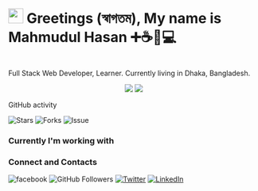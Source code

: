 <h1><img src="https://emojis.slackmojis.com/emojis/images/1471045852/842/hi.gif?1471045852" width="30"/> Greetings (স্বাগতম), My name is <b>Mahmudul Hasan</b> ➕☕🏸💻 </h1>

</br>Full Stack Web Developer, Learner. Currently living in Dhaka, Bangladesh. <img src="https://image.flaticon.com/icons/svg/197/197509.svg" width="13"/></p>

<p align="center">
  <img src="https://github-readme-stats.vercel.app/api?username=mhasanmeet&show_icons=true&theme=vue-dark" />
  <img align="" src="https://github-readme-stats.vercel.app/api/top-langs/?username=mhasanmeet&layout=compact&theme=radical" />
</p>
<p align="center">

<p>GitHub activity</p>
<p> 
  <img alt="Stars" src="https://img.shields.io/github/stars/mhasanmeet/mhasanmeet" />
  <img alt="Forks" src="https://img.shields.io/github/forks/mhasanmeet/mhasanmeet" />
  <img alt="Issue" src="https://img.shields.io/github/forks/mhasanmeet/mhasanmeet" />
  <img alt="" src="" /> 
</p>

</p>
<h3>Currently I'm working with</h3>

<h3>Connect and Contacts</h3>
<p>
<img alt="facebook" src="https://img.shields.io/twitter/url?color=blue&label=Facebook&logo=%233b5998&style=plastic&url=mhasanmeet" /> 
<img alt="GitHub Followers" src="https://img.shields.io/github/followers/mhasanmeet?color=%23fff&label=GitHub%20Followers&logo=GitHub&style=plastic" />
<a href="https://twitter.com/mhasanmeet" target="_blank"><img alt="Twitter" src="https://img.shields.io/badge/twitter-%231DA1F2.svg?&style=for-the-badge&logo=twitter&logoColor=white" /></a> 
<a href="https://www.linkedin.com/in/mhasanmeet" target="_blank"><img alt="LinkedIn" src="https://img.shields.io/badge/linkedin-%230077B5.svg?&style=for-the-badge&logo=linkedin&logoColor=white" /></a>
</p>



